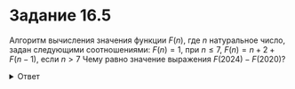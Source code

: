# Задание 16.5

Алгоритм вычисления значения функции $F(n)$, где $n$ натуральное число, задан следующими соотношениями:
$F(n) = 1$, при $n ≤ 7$,
$F(n)=n+2+F(n-1)$, если $n > 7$
Чему равно значение выражения $F (2024) - F (2020)$?

<details>
<summary>Ответ</summary>
8098
</details>